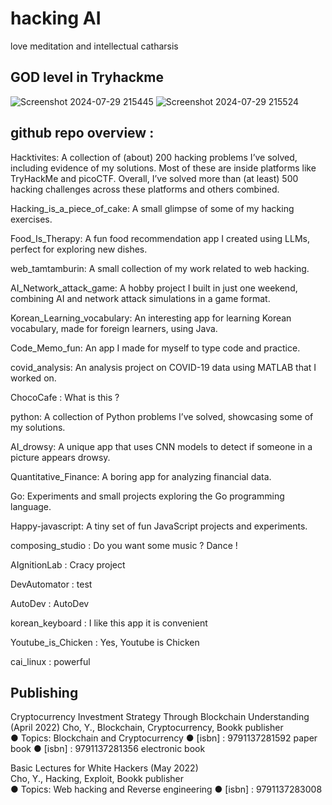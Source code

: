 # hacking AI

love meditation and intellectual catharsis 

## GOD level in Tryhackme 

![Screenshot 2024-07-29 215445](https://github.com/user-attachments/assets/f82d5e59-e61e-4e12-8f25-a9a71f12b0d7)
![Screenshot 2024-07-29 215524](https://github.com/user-attachments/assets/75cd4dbd-74d7-4f7f-b141-b42ebf2a96d1)


## github repo overview : 

Hacktivites: A collection of (about) 200 hacking problems I’ve solved, including 
evidence of my solutions. Most of these are inside platforms like TryHackMe and 
picoCTF. Overall, I’ve solved more than (at least) 500 hacking challenges across these platforms 
and others combined.   

Hacking_is_a_piece_of_cake: A small glimpse of some of my hacking exercises.   

Food_Is_Therapy: A fun food recommendation app I created using LLMs, perfect for 
exploring new dishes.   

web_tamtamburin: A small collection of my work related to web hacking.   

AI_Network_attack_game: A hobby project I built in just one weekend, combining AI and 
network attack simulations in a game format.   

Korean_Learning_vocabulary: An interesting app for learning Korean vocabulary, made 
for foreign learners, using Java.

Code_Memo_fun: An app I made for myself to type code and practice.  

covid_analysis: An analysis project on COVID-19 data using MATLAB that I worked on. 

ChocoCafe : What is this ? 

python: A collection of Python problems I’ve solved, showcasing some of my solutions.   

AI_drowsy: A unique app that uses CNN models to detect if someone in a picture 
appears drowsy.   
   
Quantitative_Finance: A boring app for analyzing financial data.   

Go: Experiments and small projects exploring the Go programming language.   

Happy-javascript: A tiny set of fun JavaScript projects and experiments. 

composing_studio : Do you want some music ? Dance ! 

AIgnitionLab : Cracy project 

DevAutomator : test

AutoDev : AutoDev

korean_keyboard : I like this app it is convenient

Youtube_is_Chicken : Yes, Youtube is Chicken

cai_linux : powerful


## Publishing

Cryptocurrency Investment Strategy Through Blockchain Understanding (April 2022)
Cho, Y., Blockchain, Cryptocurrency, Bookk publisher    
● Topics: Blockchain and Cryptocurrency
● [isbn] : 9791137281592  paper book
● [isbn] : 9791137281356  electronic book


Basic Lectures for White Hackers (May 2022)  
Cho, Y., Hacking, Exploit, Bookk publisher    
● Topics: Web hacking and Reverse engineering 
● [isbn] : 9791137283008  
